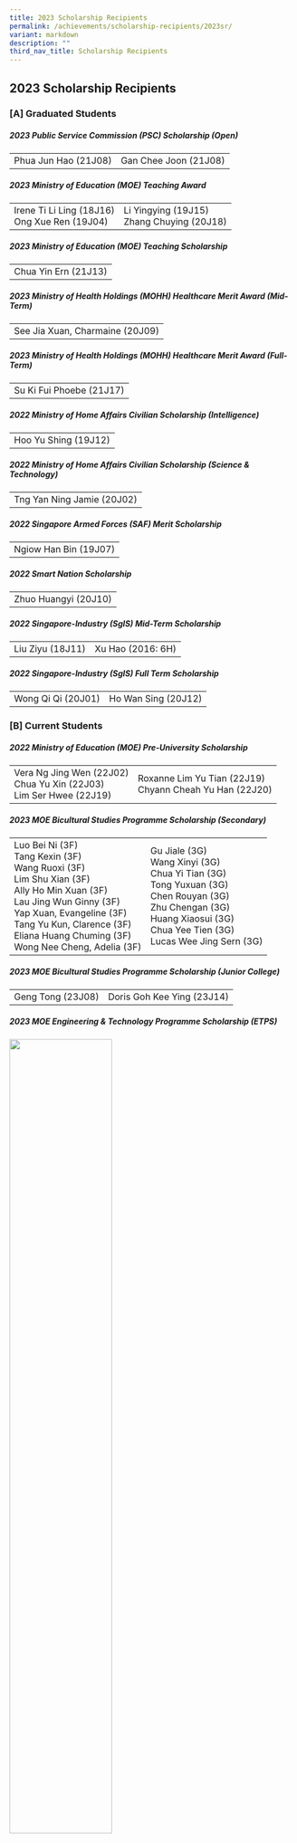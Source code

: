 ```yaml
---
title: 2023 Scholarship Recipients
permalink: /achievements/scholarship-recipients/2023sr/
variant: markdown
description: ""
third_nav_title: Scholarship Recipients
---
```

## 2023 Scholarship Recipients

### [A] Graduated Students

##### 2023 Public Service Commission (PSC) Scholarship (Open)

|  |  |
|---|---|
| Phua Jun Hao (21J08) <br> | Gan Chee Joon (21J08) <br> |  
  
##### 2023 Ministry of Education (MOE) Teaching Award  

|  |  |
|---|---|
| Irene Ti Li Ling (18J16) <br> Ong Xue Ren (19J04) |  Li Yingying (19J15) <br> Zhang Chuying (20J18) <br> |  
  
##### 2023 Ministry of Education (MOE) Teaching Scholarship 

|  |
|---|
| Chua Yin Ern (21J13) <br> |  
  
##### 2023 Ministry of Health Holdings (MOHH) Healthcare Merit Award (Mid-Term)

|  |
|---|
| See Jia Xuan, Charmaine (20J09) <br> |  
  
##### 2023 Ministry of Health Holdings (MOHH) Healthcare Merit Award (Full-Term)

|  |
|---|
| Su Ki Fui Phoebe (21J17) <br> |  
  
##### 2022 Ministry of Home Affairs Civilian Scholarship (Intelligence) 

|  |
|---|
| Hoo Yu Shing (19J12) <br> |  
  
##### 2022 Ministry of Home Affairs Civilian Scholarship (Science &amp; Technology)

|  |
|---|
| Tng Yan Ning Jamie (20J02) <br> |
  
##### 2022 Singapore Armed Forces (SAF) Merit Scholarship

|  |
|---|
| Ngiow Han Bin (19J07) <br> |
  
##### 2022 Smart Nation Scholarship

|  |
|---|
| Zhuo Huangyi (20J10) <br> |
  
##### 2022 Singapore-Industry (SgIS) Mid-Term Scholarship

|  |  |
|---|---|
| Liu Ziyu (18J11) <br> | Xu Hao (2016: 6H) <br> |  
  
##### 2022 Singapore-Industry (SgIS) Full Term Scholarship

|  |  |
|---|---|
| Wong Qi Qi (20J01) <br> | Ho Wan Sing (20J12) <br> |

### [B] Current Students

##### 2022 Ministry of Education (MOE) Pre-University Scholarship  

|  |  |
|---|---|
| Vera Ng Jing Wen (22J02) <br> Chua Yu Xin (22J03) <br> Lim Ser Hwee (22J19) <br> | Roxanne Lim Yu Tian (22J19) <br> Chyann Cheah Yu Han (22J20) <br> |

##### 2023 MOE Bicultural Studies Programme Scholarship (Secondary)  

|  |  |
|---|---|
| Luo Bei Ni (3F) <br> Tang Kexin (3F) <br> Wang Ruoxi (3F) <br> Lim Shu Xian (3F) <br> Ally Ho Min Xuan (3F) <br> Lau Jing Wun Ginny (3F) <br> Yap Xuan, Evangeline (3F) <br> Tang Yu Kun, Clarence (3F) <br> Eliana Huang Chuming (3F) <br> Wong Nee Cheng, Adelia (3F) <br> | Gu Jiale (3G) <br> Wang Xinyi (3G) <br> Chua Yi Tian (3G) <br> Tong Yuxuan (3G) <br> Chen Rouyan (3G) <br> Zhu Chengan (3G) <br> Huang Xiaosui (3G) <br> Chua Yee Tien (3G) <br> Lucas Wee Jing Sern (3G) <br> |  
  
##### 2023 MOE Bicultural Studies Programme Scholarship (Junior College)  

|  |  |
|---|---|
| Geng Tong (23J08) <br> | Doris Goh Kee Ying (23J14) <br> |

##### 2023 MOE Engineering &amp; Technology Programme Scholarship (ETPS)

<img src="/images/2023/Achievements/2023_MOE_ETPS.JPG" style="width:60%" align="left">

|  |  |
|---|---|
| Chua Jia Rong (23J09) <br> Chen Qingyuan (23J10) <br> Tang Tian Le (23J12) <br> Ong Yi Qian (23J13) <br> Chan Si Yu, David (23J13) <br> Chan Xing Yu, James (23J13) <br> Lim Sing Yang Stanley (23J16) <br> | Tan Yi Jun (23J17) <br> Yeo Su Gar (23J17) <br> Hong Wenqi (23J17) <br> Wang Ting An (23J17) <br> Goh Rou Hui Ashley (23J17) <br> Ng Shi Qing, Eugenia (23J17) <br> |

##### 2022 Agency for Science, Technology &amp; Research Science (A*STAR) Award (Upper Secondary)

|  |  |
|---|---|
| Zong Yi (4A) <br> Tan Zi Jun (4A) <br> Lai Xin Yan (4A) <br> Soh Zhi Qian (4A) <br> Teo Shen Han (4A) <br> Loh Zheng Xiang (4A) <br> Ong En Yi, Seifer (4A) <br> Chong Chee Wen (4A) <br> | So Yixuan, Melody (4A) <br> Christine Chuah Hui Qi (4A) <br> Shernice Phang Kai Xuan (4A) <br> Lim En Qi (4C) <br> Chng Qian Hui (4C) <br> Sim Jia Ying, Shanice (4C) <br> Xing Zian (4I) <br> Ong Kai Jie, Keegan (4I) <br> |

##### 2022 Agency for Science, Technology &amp; Research (A*STAR) Science Award (Junior College)

|  |  |
|---|---|
| Tan Beng Yang (22J02) <br> Vera Ng Jing Wen (22J02) <br> | Soh Wei Kean, Adrina (22J02) <br> |

##### 2023 Young Defence Scientists Programme (YDSP) Scholarship

<img src="/images/2023/Achievements/2023_YDSP_Scholarship.jpg" style="width:60%; padding-bottom: 20px" align="left">

|  |
|---|
| Toh Rui Shey Dylan (3E) <br> | <br>

##### 2023 Defence Science &amp; Technology Agency (DSTA) Junior College Scholarship

<img src="/images/2023/Achievements/2023_DSTA_Scholarship.jpg" style="width:60%" align="left"> <br>

|  |  |
|---|---|
| Chen Qingyuan (23J10) <br> Wang Ting An (23J13) <br> | Chan Si Yu, David (23J13) <br> Chan Xing Yu, James (23J13) <br> |

##### 2023 Centre for Strategic Infocomm Technologies (CSIT) Computing Scholarship

<img src="/images/2023/Achievements/2023_CSIT_Scholarship.JPG" style="display: block;" align="left">

|  |  |
|---|---|
| Shi Yu Xiang (23J17) <br> <br> <br> <br> | Chua Zhong Ding00 (23J17) <br> <br> <br> <br> |	

##### 2023 Singapore Olympic Foundation - Peter Lim Scholarship (High Performance U18 Category)  

|  |
|---|
| Caleb Ng Bin Rong (2F) <br> |

##### 2023 Singapore Olympic Foundation - Peter Lim Scholarship (Secondary Category)  

|  |
|---|
| Shavonne Toh You Ting (4D) <br> |  
  
##### 2023 Singapore Olympic Foundation - Peter Lim Scholarship (Tertiary Category)  

|  |  |
|---|---|
| Ng Kai Li (23J05) <br> | Lee Si Lin (23J12) <br> |
